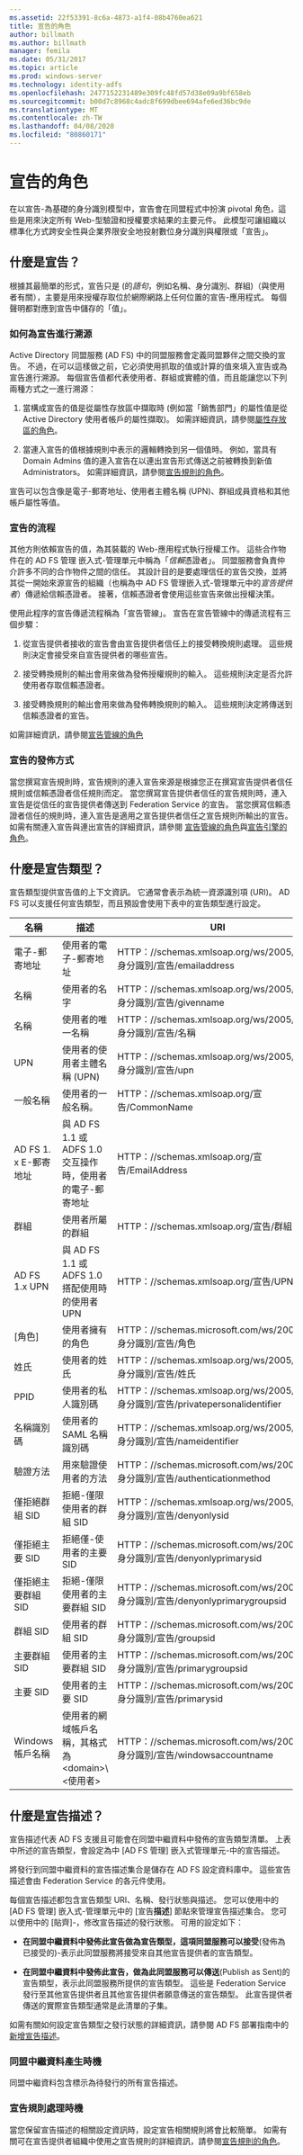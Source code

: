 ```yaml
---
ms.assetid: 22f53391-8c6a-4873-a1f4-08b4760ea621
title: 宣告的角色
author: billmath
ms.author: billmath
manager: femila
ms.date: 05/31/2017
ms.topic: article
ms.prod: windows-server
ms.technology: identity-adfs
ms.openlocfilehash: 2477152231489e309fc48fd57d38e09a9bf658eb
ms.sourcegitcommit: b00d7c8968c4adc8f699dbee694afe6ed36bc9de
ms.translationtype: MT
ms.contentlocale: zh-TW
ms.lasthandoff: 04/08/2020
ms.locfileid: "80860171"
---
```

# <a name="the-role-of-claims"></a>宣告的角色
在以宣告\-為基礎的身分識別模型中，宣告會在同盟程式中扮演 pivotal 角色，這些是用來決定所有 Web\-型驗證和授權要求結果的主要元件。 此模型可讓組織以標準化方式跨安全性與企業界限安全地投射數位身分識別與權限或「宣告」。  
  
## <a name="what-are-claims"></a>什麼是宣告？  
根據其最簡單的形式，宣告只是 \(的*語句*，例如名稱、身分識別、群組\)（與使用者有關），主要是用來授權存取位於網際網路上任何位置的宣告\-應用程式。 每個聲明都對應到宣告中儲存的「值」。  
  
### <a name="how-claims-are-sourced"></a>如何為宣告進行溯源  
Active Directory 同盟服務 \(AD FS\) 中的同盟服務會定義同盟夥伴之間交換的宣告。 不過，在可以這樣做之前，它必須使用抓取的值或計算的值來填入宣告或為宣告進行溯源。 每個宣告值都代表使用者、群組或實體的值，而且能讓您以下列兩種方式之一進行溯源：  
  
1.  當構成宣告的值是從屬性存放區中擷取時 (例如當「銷售部門」的屬性值是從 Active Directory 使用者帳戶的屬性擷取)。 如需詳細資訊，請參閱[屬性存放區的角色](The-Role-of-Attribute-Stores.md)。  
  
2.  當連入宣告的值根據規則中表示的邏輯轉換到另一個值時。 例如，當具有 Domain Admins 值的連入宣告在以連出宣告形式傳送之前被轉換到新值 Administrators。 如需詳細資訊，請參閱[宣告規則的角色](The-Role-of-Claim-Rules.md)。  
  
宣告可以包含像是電子\-郵寄地址、使用者主體名稱 \(UPN\)、群組成員資格和其他帳戶屬性等值。  
  
### <a name="how-claims-flow"></a>宣告的流程  
其他方則依賴宣告的值，為其裝載的 Web\-應用程式執行授權工作。 這些合作物件在的 AD FS 管理 嵌入式\-管理單元中稱為「*信賴*憑證者」。 同盟服務會負責仲介許多不同的合作物件之間的信任。 其設計目的是要處理信任的宣告交換，並將其從一開始來源宣告的組織（也稱為中 AD FS 管理嵌入式\-管理單元中的*宣告提供者*）傳遞給信賴憑證者。 接著，信賴憑證者會使用這些宣告來做出授權決策。  
  
使用此程序的宣告傳遞流程稱為「宣告管線」。 宣告在宣告管線中的傳遞流程有三個步驟：  
  
1.  從宣告提供者接收的宣告會由宣告提供者信任上的接受轉換規則處理。 這些規則決定會接受來自宣告提供者的哪些宣告。  
  
2.  接受轉換規則的輸出會用來做為發佈授權規則的輸入。 這些規則決定是否允許使用者存取信賴憑證者。  
  
3.  接受轉換規則的輸出會用來做為發佈轉換規則的輸入。 這些規則決定將傳送到信賴憑證者的宣告。  
  
如需詳細資訊，請參閱[宣告管線的角色](The-Role-of-the-Claims-Pipeline.md)  
  
### <a name="how-claims-are-issued"></a>宣告的發佈方式  
當您撰寫宣告規則時，宣告規則的連入宣告來源是根據您正在撰寫宣告提供者信任規則或信賴憑證者信任規則而定。 當您撰寫宣告提供者信任的宣告規則時，連入宣告是從信任的宣告提供者傳送到 Federation Service 的宣告。 當您撰寫信賴憑證者信任的規則時，連入宣告是適用之宣告提供者信任之宣告規則所輸出的宣告。 如需有關連入宣告與連出宣告的詳細資訊，請參閱 [宣告管線的角色](The-Role-of-the-Claims-Pipeline.md)與[宣告引擎的角色](The-Role-of-the-Claims-Engine.md)。  
  
## <a name="what-are-claim-types"></a>什麼是宣告類型？  
宣告類型提供宣告值的上下文資訊。 它通常會表示為統一資源識別項 \(URI\)。 AD FS 可以支援任何宣告類型，而且預設會使用下表中的宣告類型進行設定。  
  
|名稱|描述|URI|  
|--------|---------------|-------|  
|電子\-郵寄地址|使用者的電子\-郵寄地址|HTTP：\/\/schemas.xmlsoap.org\/ws\/2005\/05\/身分識別\/宣告\/emailaddress|  
|名稱|使用者的名字|HTTP：\/\/schemas.xmlsoap.org\/ws\/2005\/05\/身分識別\/宣告\/givenname|  
|名稱|使用者的唯一名稱|HTTP：\/\/schemas.xmlsoap.org\/ws\/2005\/05\/身分識別\/宣告\/名稱|  
|UPN|使用者的使用者主體名稱 \(UPN\)|HTTP：\/\/schemas.xmlsoap.org\/ws\/2005\/05\/身分識別\/宣告\/upn|  
|一般名稱|使用者的一般名稱。|HTTP：\/\/schemas.xmlsoap.org\/宣告\/CommonName|  
|AD FS 1. x E\-郵寄地址|與 AD FS 1.1 或 ADFS 1.0 交互操作時，使用者的電子\-郵寄地址|HTTP：\/\/schemas.xmlsoap.org\/宣告\/EmailAddress|  
|群組|使用者所屬的群組|HTTP：\/\/schemas.xmlsoap.org\/宣告\/群組|  
|AD FS 1.x UPN|與 AD FS 1.1 或 ADFS 1.0 搭配使用時的使用者 UPN|HTTP：\/\/schemas.xmlsoap.org\/宣告\/UPN|  
|[角色]|使用者擁有的角色|HTTP：\/\/schemas.microsoft.com\/ws\/2008\/06\/身分識別\/宣告\/角色|  
|姓氏|使用者的姓氏|HTTP：\/\/schemas.xmlsoap.org\/ws\/2005\/05\/身分識別\/宣告\/姓氏|  
|PPID|使用者的私人識別碼|HTTP：\/\/schemas.xmlsoap.org\/ws\/2005\/05\/身分識別\/宣告\/privatepersonalidentifier|  
|名稱識別碼|使用者的 SAML 名稱識別碼|HTTP：\/\/schemas.xmlsoap.org\/ws\/2005\/05\/身分識別\/宣告\/nameidentifier|  
|驗證方法|用來驗證使用者的方法|HTTP：\/\/schemas.microsoft.com\/ws\/2008\/06\/身分識別\/宣告\/authenticationmethod|  
|僅拒絕群組 SID|拒絕\-僅限使用者的群組 SID|HTTP：\/\/schemas.xmlsoap.org\/ws\/2005\/05\/身分識別\/宣告\/denyonlysid|  
|僅拒絕主要 SID|拒絕僅\-使用者的主要 SID|HTTP：\/\/schemas.microsoft.com\/ws\/2008\/06\/身分識別\/宣告\/denyonlyprimarysid|  
|僅拒絕主要群組 SID|拒絕\-僅限使用者的主要群組 SID|HTTP：\/\/schemas.microsoft.com\/ws\/2008\/06\/身分識別\/宣告\/denyonlyprimarygroupsid|  
|群組 SID|使用者的群組 SID|HTTP：\/\/schemas.microsoft.com\/ws\/2008\/06\/身分識別\/宣告\/groupsid|  
|主要群組 SID|使用者的主要群組 SID|HTTP：\/\/schemas.microsoft.com\/ws\/2008\/06\/身分識別\/宣告\/primarygroupsid|  
|主要 SID|使用者的主要 SID|HTTP：\/\/schemas.microsoft.com\/ws\/2008\/06\/身分識別\/宣告\/primarysid|  
|Windows 帳戶名稱|使用者的網域帳戶名稱，其格式為 \<domain\>\\\<使用者\>|HTTP：\/\/schemas.microsoft.com\/ws\/2008\/06\/身分識別\/宣告\/windowsaccountname|  
  
## <a name="what-are-claim-descriptions"></a>什麼是宣告描述？  
宣告描述代表 AD FS 支援且可能會在同盟中繼資料中發佈的宣告類型清單。 上表中所述的宣告類型，會設定為中 [AD FS 管理] 嵌入式管理單元\-中的宣告描述。  
  
將發行到同盟中繼資料的宣告描述集合是儲存在 AD FS 設定資料庫中。 這些宣告描述會由 Federation Service 的各元件使用。  
  
每個宣告描述都包含宣告類型 URI、名稱、發行狀態與描述。 您可以使用中的 [AD FS 管理] 嵌入式\-管理單元中的 [宣告**描述**] 節點來管理宣告描述集合。 您可以使用中的 [貼齊]\-，修改宣告描述的發行狀態。 可用的設定如下：  
  
-   **在同盟中繼資料中發佈此宣告做為宣告類型，這項同盟服務可以接受**\(發佈為已接受的\)-表示此同盟服務將接受來自其他宣告提供者的宣告類型。  
  
-   **在同盟中繼資料中發佈此宣告，做為此同盟服務可以傳送**\(Publish as Sent\)的宣告類型，表示此同盟服務所提供的宣告類型。 這些是 Federation Service 發行至其他宣告提供者且其他宣告提供者願意傳送的宣告類型。 此宣告提供者傳送的實際宣告類型通常是此清單的子集。  
  
如需有關如何設定宣告類型之發行狀態的詳細資訊，請參閱 AD FS 部署指南中的[新增宣告描述](https://technet.microsoft.com/library/dd807051.aspx)。  
  
### <a name="when-generating-federation-metadata"></a>同盟中繼資料產生時機  
同盟中繼資料包含標示為待發行的所有宣告描述。  
  
### <a name="when-claims-rules-are-processed"></a>宣告規則處理時機  
當您保留宣告描述的相關設定資訊時，設定宣告相關規則將會比較簡單。 如需有關可在宣告提供者組織中使用之宣告規則的詳細資訊，請參閱[宣告規則的角色](The-Role-of-Claim-Rules.md)。  
  

